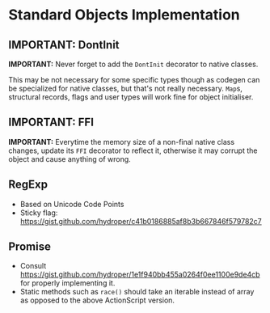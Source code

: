 # Standard Objects Implementation

## IMPORTANT: DontInit

**IMPORTANT:** Never forget to add the `DontInit` decorator to native classes.

This may be not necessary for some specific types though as codegen can be specialized for native classes, but that's not really necessary. `Map`s, structural records, flags and user types will work fine for object initialiser.

## IMPORTANT: FFI

**IMPORTANT:** Everytime the memory size of a non-final native class changes, update its `FFI` decorator to reflect it, otherwise it may corrupt the object and cause anything of wrong.

## RegExp

- Based on Unicode Code Points
- Sticky flag: https://gist.github.com/hydroper/c41b0186885af8b3b667846f579782c7

## Promise

- Consult https://gist.github.com/hydroper/1e1f940bb455a0264f0ee1100e9de4cb for properly implementing it.
- Static methods such as `race()` should take an iterable instead of array as opposed to the above ActionScript version.